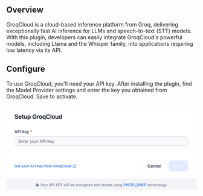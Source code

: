 ## Overview

GroqCloud is a cloud-based inference platform from Groq, delivering exceptionally fast AI inference for LLMs and speech-to-text (STT) models. With this plugin, developers can easily integrate GroqCloud's powerful models, including Llama and the Whisper family, into applications requiring low latency via its API.

## Configure

To use GroqCloud, you'll need your API key. After installing the plugin, find the Model Provider settings and enter the key you obtained from GroqCloud. Save to activate.

![](./_assets/groq-01.png)
